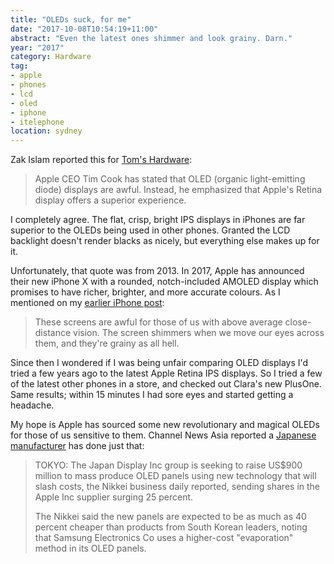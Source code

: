 ```yaml
---
title: "OLEDs suck, for me"
date: "2017-10-08T10:54:19+11:00"
abstract: "Even the latest ones shimmer and look grainy. Darn."
year: "2017"
category: Hardware
tag:
- apple
- phones
- lcd
- oled
- iphone
- itelephone
location: sydney
---
```

Zak Islam reported this for [Tom's Hardware]:

> Apple CEO Tim Cook has stated that OLED (organic light-emitting diode) displays are awful. Instead, he emphasized that Apple's Retina display offers a superior experience.

I completely agree. The flat, crisp, bright IPS displays in iPhones are far superior to the OLEDs being used in other phones. Granted the LCD backlight doesn't render blacks as nicely, but everything else makes up for it.

Unfortunately, that quote was from 2013. In 2017, Apple has announced their new iPhone X with a rounded, notch-included AMOLED display which promises to have richer, brighter, and more accurate colours. As I mentioned on my [earlier iPhone post]:

> These screens are awful for those of us with above average close-distance vision. The screen shimmers when we move our eyes across them, and they're grainy as all hell.

Since then I wondered if I was being unfair comparing OLED displays I'd tried a few years ago to the latest Apple Retina IPS displays. So I tried a few of the latest other phones in a store, and checked out Clara's new PlusOne. Same results; within 15 minutes I had sore eyes and started getting a headache.

My hope is Apple has sourced some new revolutionary and magical OLEDs for those of us sensitive to them. Channel News Asia reported a [Japanese manufacturer] has done just that:

> TOKYO: The Japan Display Inc group is seeking to raise US$900 million to mass produce OLED panels using new technology that will slash costs, the Nikkei business daily reported, sending shares in the Apple Inc supplier surging 25 percent.
>
> The Nikkei said the new panels are expected to be as much as 40 percent cheaper than products from South Korean leaders, noting that Samsung Electronics Co uses a higher-cost "evaporation" method in its OLED panels.

[Tom's Hardware]: http://www.tomshardware.com/news/Tim-Cook-OLED-Displays-Apple,21057.html "Tim Cook on OLED Displays"

[earlier iPhone post]: https://rubenerd.com/apple-september-2017-kit/ "Rubénerd: Apple’s September 2017 kit"
[Japanese manufacturer]: http://www.channelnewsasia.com/news/technology/japan-display-said-to-seek-us-900-million-for-new-oled-production-method--shares-soar-9277966?utm_source=UTM_IS_SPAM&utm_medium=UTM_IS_SPAM "Channel News Asia: Japan Display said to seek US$900 million for new OLED production method, shares soar"

